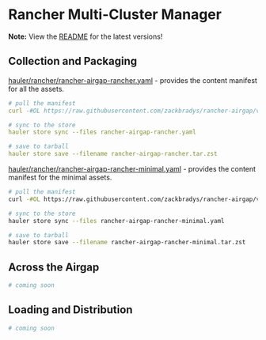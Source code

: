 # Rancher Multi-Cluster Manager

**Note:** View the [README](https://github.com/zackbradys/rancher-airgap/blob/main/README.md) for the latest versions!

## Collection and Packaging

[hauler/rancher/rancher-airgap-rancher.yaml](https://github.com/zackbradys/rancher-airgap/blob/v2.0.0/hauler/rancher/rancher-airgap-rancher.yaml) - provides the content manifest for all the assets.

```yaml
# pull the manifest
curl -#OL https://raw.githubusercontent.com/zackbradys/rancher-airgap/v2.0.0/hauler/rancher/rancher-airgap-rancher.yaml

# sync to the store
hauler store sync --files rancher-airgap-rancher.yaml

# save to tarball
hauler store save --filename rancher-airgap-rancher.tar.zst
```

[hauler/rancher/rancher-airgap-rancher-minimal.yaml](https://github.com/zackbradys/rancher-airgap/blob/v2.0.0/hauler/rancher/rancher-airgap-rancher-minimal.yaml) - provides the content manifest for the minimal assets.


```bash
# pull the manifest
curl -#OL https://raw.githubusercontent.com/zackbradys/rancher-airgap/v2.0.0/hauler/rancher/rancher-airgap-rancher-minimal.yaml

# sync to the store
hauler store sync --files rancher-airgap-rancher-minimal.yaml

# save to tarball
hauler store save --filename rancher-airgap-rancher-minimal.tar.zst
```

## Across the Airgap

```bash
# coming soon
```

## Loading and Distribution

```bash
# coming soon
```